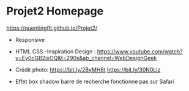 # Projet2 Homepage

https://quentingflt.github.io/Projet2/

- Responsive
- HTML CSS
-Inspiration Design : https://www.youtube.com/watch?v=Ey0cGB2ixOQ&t=290s&ab_channel=WebDesignGeek
- Crédit photo: https://bit.ly/2ByMH6t​   https://bit.ly/30N0Llz


- Effet box shadow barre de recherche fonctionne pas sur Safari
